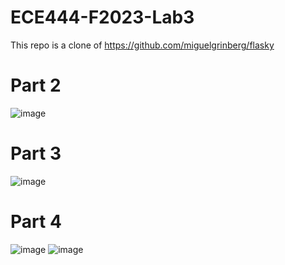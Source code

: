 # ECE444-F2023-Lab3

This repo is a clone of https://github.com/miguelgrinberg/flasky

# Part 2 

![image](https://github.com/Navidur1/ECE444-F2023-Lab1/assets/26190375/03ab8294-f033-48b5-956a-02f77ca91d16)

# Part 3

![image](https://github.com/Navidur1/ECE444-F2023-Lab1/assets/26190375/2ab9046c-3b15-4ca2-9f3c-6469a486cc52)

# Part 4

![image](https://github.com/Navidur1/ECE444-F2023-Lab1/assets/26190375/fae17393-6992-4d1c-a239-ebb71cc0ae52)
![image](https://github.com/Navidur1/ECE444-F2023-Lab1/assets/26190375/2cacb98a-a731-4388-a8f9-7bf2914fa396)
